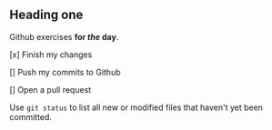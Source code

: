 ## Heading one 

Github exercises **for _the_ day**. 

[x] Finish my changes 

[] Push my commits to Github 

[] Open a pull request 

Use `git status` to list all new or modified files that haven't yet been committed.
